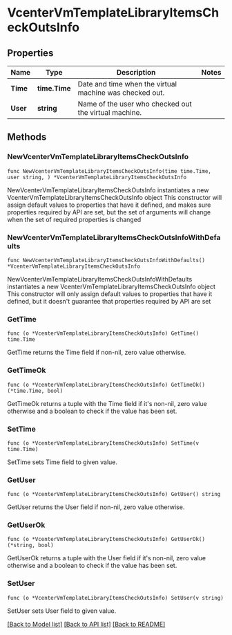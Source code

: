 # VcenterVmTemplateLibraryItemsCheckOutsInfo

## Properties

Name | Type | Description | Notes
------------ | ------------- | ------------- | -------------
**Time** | **time.Time** | Date and time when the virtual machine was checked out. | 
**User** | **string** | Name of the user who checked out the virtual machine. | 

## Methods

### NewVcenterVmTemplateLibraryItemsCheckOutsInfo

`func NewVcenterVmTemplateLibraryItemsCheckOutsInfo(time time.Time, user string, ) *VcenterVmTemplateLibraryItemsCheckOutsInfo`

NewVcenterVmTemplateLibraryItemsCheckOutsInfo instantiates a new VcenterVmTemplateLibraryItemsCheckOutsInfo object
This constructor will assign default values to properties that have it defined,
and makes sure properties required by API are set, but the set of arguments
will change when the set of required properties is changed

### NewVcenterVmTemplateLibraryItemsCheckOutsInfoWithDefaults

`func NewVcenterVmTemplateLibraryItemsCheckOutsInfoWithDefaults() *VcenterVmTemplateLibraryItemsCheckOutsInfo`

NewVcenterVmTemplateLibraryItemsCheckOutsInfoWithDefaults instantiates a new VcenterVmTemplateLibraryItemsCheckOutsInfo object
This constructor will only assign default values to properties that have it defined,
but it doesn't guarantee that properties required by API are set

### GetTime

`func (o *VcenterVmTemplateLibraryItemsCheckOutsInfo) GetTime() time.Time`

GetTime returns the Time field if non-nil, zero value otherwise.

### GetTimeOk

`func (o *VcenterVmTemplateLibraryItemsCheckOutsInfo) GetTimeOk() (*time.Time, bool)`

GetTimeOk returns a tuple with the Time field if it's non-nil, zero value otherwise
and a boolean to check if the value has been set.

### SetTime

`func (o *VcenterVmTemplateLibraryItemsCheckOutsInfo) SetTime(v time.Time)`

SetTime sets Time field to given value.


### GetUser

`func (o *VcenterVmTemplateLibraryItemsCheckOutsInfo) GetUser() string`

GetUser returns the User field if non-nil, zero value otherwise.

### GetUserOk

`func (o *VcenterVmTemplateLibraryItemsCheckOutsInfo) GetUserOk() (*string, bool)`

GetUserOk returns a tuple with the User field if it's non-nil, zero value otherwise
and a boolean to check if the value has been set.

### SetUser

`func (o *VcenterVmTemplateLibraryItemsCheckOutsInfo) SetUser(v string)`

SetUser sets User field to given value.



[[Back to Model list]](../README.md#documentation-for-models) [[Back to API list]](../README.md#documentation-for-api-endpoints) [[Back to README]](../README.md)


